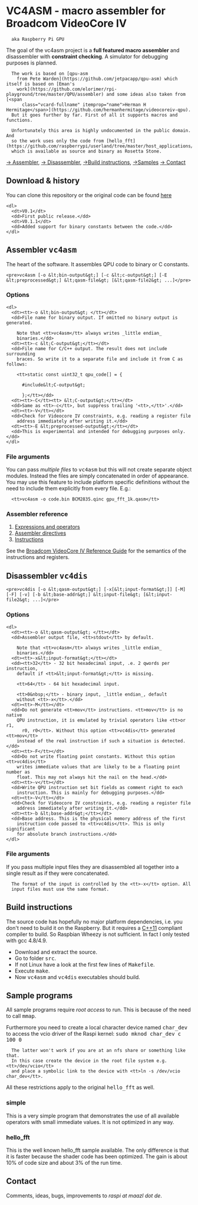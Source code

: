 # VC4ASM - macro assembler for Broadcom VideoCore IV

      aka Raspberry Pi GPU

The goal of the vc4asm project is a **full featured
        macro assembler** and disassembler with **constraint checking**. A
      simulator for debugging purposes is planned.

      The work is based on [qpu-asm
        from Pete Warden](https://github.com/jetpacapp/qpu-asm) which itself is based on [Eman's
        work](https://github.com/elorimer/rpi-playground/tree/master/QPU/assembler) and some ideas also taken from [<span
          class="vcard-fullname" itemprop="name">Herman H Hermitage</span>](https://github.com/hermanhermitage/videocoreiv-qpu).
      But it goes further by far. First of all it supports macros and functions.

      Unfortunately this area is highly undocumented in the public domain. And
      so the work uses only the code from [hello_fft](https://github.com/raspberrypi/userland/tree/master/host_applications/linux/apps/hello_pi/hello_fft)
      which is available as source and binary as Rosetta Stone.

[&rarr; Assembler](#vc4asm), [&rarr;
        Disassembler](#vc4dis), [&rarr;Build instructions](#build), [&rarr;Samples](#sample)
      [&rarr; Contact](#contact)

## Download &amp; history

You can clone this repository or the original code can be found 
[here](http://maazl.de/project/vc4asm/vc4asm.tar.bz2) 

    <dl>
      <dt>V0.1</dt>
      <dd>First public release.</dd>
      <dt>V0.1.1</dt>
      <dd>Added support for binary constants between the code.</dd>
    </dl>

## <a id="vc4asm" name="vc4asm"></a>Assembler <tt>vc4asm</tt>

The heart of the software. It assembles QPU code to binary or C
      constants.

    <pre>vc4asm [-o &lt;bin-output&gt;] [-c &lt;c-output&gt;] [-E &lt;preprocessed&gt;] &lt;qasm-file&gt; [&lt;qasm-file2&gt; ...]</pre>

### Options

    <dl>
      <dt><tt>-o &lt;bin-output&gt; </tt></dt>
      <dd>File name for binary output. If omitted no binary output is generated.

        Note that <tt>vc4asm</tt> always writes _little endian_
        binaries.</dd>
      <dt><tt>-c &lt;C-output&gt;</tt></dt>
      <dd>File name for C/C++ output. The result does not include surrounding
        braces. So write it to a separate file and include it from C as follows:

        <tt>static const uint32_t qpu_code[] = {

          #include&lt;C-output&gt;

          };</tt></dd>
      <dt><tt>-C</tt><tt> &lt;C-output&gt;</tt></dt>
      <dd>Same as <tt>-c</tt>, but suppress trailing '<tt>,</tt>'.</dd>
      <dt><tt>-V</tt></dt>
      <dd>Check for Videocore IV constraints, e.g. reading a register file
        address immediately after writing it.</dd>
      <dt><tt>-E &lt;preprocessed-output&gt;</tt></dt>
      <dd>This is experimental and intended for debugging purposes only.</dd>
    </dl>

### File arguments

You can pass _multiple files_ to <tt>vc4asm</tt> but this will not
      create separate object modules. Instead the files are simply concatenated
      in order of appearance. You may use this feature to include platform
      specific definitions without the need to include them explicitly from
      every file. E.g.:

      <tt>vc4asm -o code.bin BCM2835.qinc gpu_fft_1k.qasm</tt>

### Assembler reference

1.  [Expressions and operators](expressions.html)
2.  [Assembler directives](directives.html)
3.  [Instructions](instructions.html)

See the [Broadcom
        VideoCore IV Reference Guide](http://www.broadcom.com/docs/support/videocore/VideoCoreIV-AG100-R.pdf) for the semantics of the instructions
      and registers.

## <a id="vc4dis" name="vc4dis"></a>Disassembler <tt>vc4dis</tt>

    <pre>vc4dis [-o &lt;qasm-output&gt;] [-x[&lt;input-format&gt;]] [-M] [-F] [-v] [-b &lt;base-addr&gt;] &lt;input-file&gt; [&lt;input-file2&gt; ...]</pre>

### Options

    <dl>
      <dt><tt>-o &lt;qasm-output&gt; </tt></dt>
      <dd>Assembler output file, <tt>stdout</tt> by default.

        Note that <tt>vc4asm</tt> always writes _little endian_
        binaries.</dd>
      <dt><tt>-x&lt;input-format&gt;</tt></dt>
      <dd><tt>32</tt> - 32 bit hexadecimal input, .e. 2 qwords per instruction,
        default if <tt>&lt;input-format&gt;</tt> is missing.

        <tt>64</tt> - 64 bit hexadecimal input.

        <tt>0&nbsp;</tt> - binary input, _little endian_, default
        without <tt>-x</tt>.</dd>
      <dt><tt>-M</tt></dt>
      <dd>Do not generate <tt>mov</tt> instructions. <tt>mov</tt> is no native
        QPU instruction, it is emulated by trivial operators like <tt>or r1,
          r0, r0</tt>. Without this option <tt>vc4dis</tt> generated <tt>mov</tt>
        instead of the real instruction if such a situation is detected.</dd>
      <dt><tt>-F</tt></dt>
      <dd>Do not write floating point constants. Without this option <tt>vc4dis</tt>
        writes immediate values that are likely to be a floating point number as
        float. This may not always hit the nail on the head.</dd>
      <dt><tt>-v</tt></dt>
      <dd>Write QPU instruction set bit fields as comment right to each
        instruction. This is mainly for debugging purposes.</dd>
      <dt><tt>-V</tt></dt>
      <dd>Check for Videocore IV constraints, e.g. reading a register file
        address immediately after writing it.</dd>
      <dt><tt>-b &lt;base-addr&gt;</tt></dt>
      <dd>Base address. This is the physical memory address of the first
        instruction code passed to <tt>vc4dis</tt>. This is only significant
        for absolute branch instructions.</dd>
    </dl>

### File arguments

If you pass multiple input files they are disassembled all together into
      a single result as if they were concatenated.

      The format of the input is controlled by the <tt>-x</tt> option. All
      input files must use the same format.

## <a id="build" name="build"></a>Build instructions

The source code has hopefully no major platform dependencies, i.e. you
      don't need to build it on the Raspberry. But it requires a [C++11](https://en.wikipedia.org/wiki/C++11)
      compliant compiler to build. So Raspbian Wheezy is not sufficient. In fact
      I only tested with gcc 4.8/4.9.

*   Download and extract the source.
*   Go to folder <tt>src</tt>.
*   If not Linux have a look at the first few lines of <tt>Makefile</tt>.
*   Execute <tt>make</tt>.
*   Now <tt>vc4asm</tt> and <tt>vc4dis</tt> executables should build.

## <a id="sample" name="sample"></a>Sample programs

All sample programs require _root access_ to run. This is because
      of the need to call <tt>mmap</tt>.

Furthermore you need to create a local character device named <tt>char_dev</tt>
      to access the vcio driver of the Raspi kernel: <tt>sudo mknod char_dev c
        100 0</tt>

      The latter won't work if you are at an nfs share or something like that.
      In this case create the device in the root file system e.g. <tt>/dev/vcio</tt>
      and place a symbolic link to the device with <tt>ln -s /dev/vcio char_dev</tt>.

All these restrictions apply to the original <tt>hello_fft</tt> as well.

### simple

This is a very simple program that demonstrates the use of all available
      operators with small immediate values. It is not optimized in any way.

### hello_fft

This is the well known hello_fft sample available. The only difference is
      that it is faster because the shader code has been optimized. The gain is
      about 10% of code size and about 3% of the run time.

## <a id="contact" name="contact"></a>Contact

Comments, ideas, bugs, improvements to _raspi at maazl dot de_.
